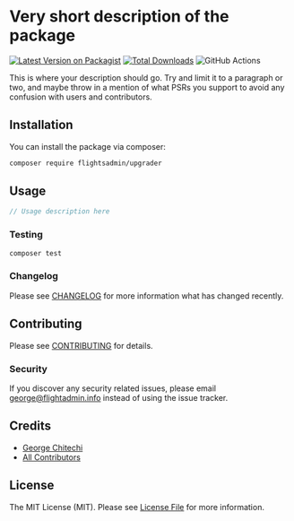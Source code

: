 # Very short description of the package

[![Latest Version on Packagist](https://img.shields.io/packagist/v/flightsadmin/upgrader.svg?style=flat-square)](https://packagist.org/packages/flightsadmin/upgrader)
[![Total Downloads](https://img.shields.io/packagist/dt/flightsadmin/upgrader.svg?style=flat-square)](https://packagist.org/packages/flightsadmin/upgrader)
![GitHub Actions](https://github.com/flightsadmin/upgrader/actions/workflows/main.yml/badge.svg)

This is where your description should go. Try and limit it to a paragraph or two, and maybe throw in a mention of what PSRs you support to avoid any confusion with users and contributors.

## Installation

You can install the package via composer:

```bash
composer require flightsadmin/upgrader
```

## Usage

```php
// Usage description here
```

### Testing

```bash
composer test
```

### Changelog

Please see [CHANGELOG](CHANGELOG.md) for more information what has changed recently.

## Contributing

Please see [CONTRIBUTING](CONTRIBUTING.md) for details.

### Security

If you discover any security related issues, please email george@flightadmin.info instead of using the issue tracker.

## Credits

-   [George Chitechi](https://github.com/flightsadmin)
-   [All Contributors](../../contributors)

## License

The MIT License (MIT). Please see [License File](LICENSE.md) for more information.
